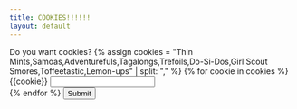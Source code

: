 ```yaml
---
title: COOKIES!!!!!!
layout: default
---
```


<form action="https://formspree.io/f/mpzbqdjq" method="POST">
Do you want cookies?
{% assign cookies = "Thin Mints,Samoas,Adventurefuls,Tagalongs,Trefoils,Do-Si-Dos,Girl Scout Smores,Toffeetastic,Lemon-ups" | split: "," %}
{% for cookie in cookies %}
<div>
<label for="{{cookie}}">{{cookie}}</label>
<input type="number" min="0" id="{{cookie}}" name="{{cookie}}">
</div>
{% endfor %}
<input type="submit">
</form>